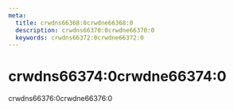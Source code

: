 ```yaml
---
meta:
  title: crwdns66368:0crwdne66368:0
  description: crwdns66370:0crwdne66370:0
  keywords: crwdns66372:0crwdne66372:0
---
```


# crwdns66374:0crwdne66374:0
crwdns66376:0crwdne66376:0

<entry-ad />

<endmatter />
